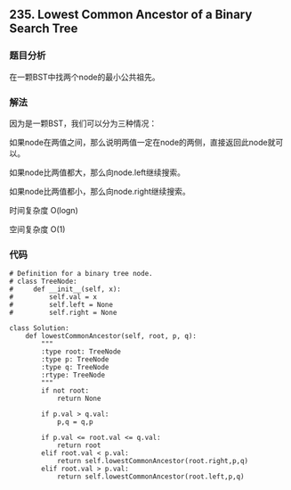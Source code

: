 ## 235. Lowest Common Ancestor of a Binary Search Tree


### 题目分析
在一颗BST中找两个node的最小公共祖先。


### 解法
因为是一颗BST，我们可以分为三种情况：

如果node在两值之间，那么说明两值一定在node的两侧，直接返回此node就可以。

如果node比两值都大，那么向node.left继续搜索。

如果node比两值都小，那么向node.right继续搜索。

时间复杂度 O(logn)

空间复杂度 O(1)

### 代码
```
# Definition for a binary tree node.
# class TreeNode:
#     def __init__(self, x):
#         self.val = x
#         self.left = None
#         self.right = None

class Solution:
    def lowestCommonAncestor(self, root, p, q):
        """
        :type root: TreeNode
        :type p: TreeNode
        :type q: TreeNode
        :rtype: TreeNode
        """
        if not root:
            return None
        
        if p.val > q.val:
            p,q = q,p
         
        if p.val <= root.val <= q.val:
            return root
        elif root.val < p.val:
            return self.lowestCommonAncestor(root.right,p,q)
        elif root.val > p.val:
            return self.lowestCommonAncestor(root.left,p,q)
```
